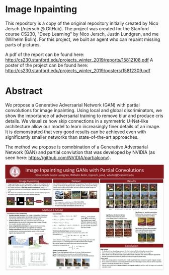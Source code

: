 # Image Inpainting 
This repository is a copy of the original repository initially created by Nico Jersch (/njersch @ GitHub). The project was created for the Stanford course CS230, "Deep Learning" by Nico Jersch, Justin Lundgren, and me (Wilhelm Bolin). For this project, we built an agent who can repaint missing parts of pictures. 

A pdf of the report can be found here: http://cs230.stanford.edu/projects_winter_2019/reports/15812108.pdf
A poster of the project can be found here: http://cs230.stanford.edu/projects_winter_2019/posters/15812309.pdf

# Abstract 
We propose a Generative Adversarial Network (GAN) with partial convolutions for image inpainting. Using local and global discriminators, we show the importance of adversarial training to remove blur and produce cris details. We visualize how skip connections in a symmetric U-Net-like architecture allow our model to learn increasingly finer details of an image. It is demonstrated that very good results can be achieved even with significantly smaller networks than state-of-the-art approaches.  

The method we propose is comnbination of a Generative Adversarial Network (GAN) and partial convlution that was developed by NVIDIA (as seen here: https://github.com/NVIDIA/partialconv).


![Alt text](Poster.png "Poster")
